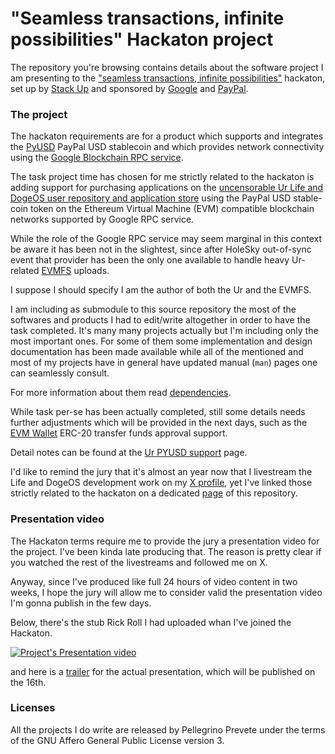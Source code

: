 # "Seamless transactions, infinite possibilities" Hackaton project

The repository you're browsing contains details about the software
project I am presenting to the
["seamless transactions, infinite possibilities"](
  https://hackathon.stackup.dev/web/events/seamless-transactions-infinite-possibilities)
hackaton, set up by
[Stack Up](
  https://stackup.dev)
and sponsored by
[Google](
  https://google.com)
and
[PayPal](
  https://paypal.com).

### The project

The hackaton requirements are for a product which supports and integrates the
[PyUSD](
  https://www.paypal.com/us/digital-wallet/manage-money/crypto/pyusd)
PayPal USD stablecoin and which provides network connectivity
using the
[Google Blockchain RPC service](
  https://cloud.google.com/blockchain-rpc/docs/quickstart).

The task project time has chosen for me strictly related to
the hackaton is adding support for purchasing applications on the
[uncensorable Ur Life and DogeOS user repository and application store](
  https://github.com/themartiancompany/ur)
using the PayPal USD stable-coin token on the Ethereum Virtual Machine (EVM)
compatible blockchain networks supported by Google RPC service.

While the role of the Google RPC service may seem marginal in this
context be aware it has been not in the slightest, since after
HoleSky out-of-sync event that provider has been the only one available
to handle heavy Ur-related
[EVMFS](
  https://github.com/themartiancompany/evmfs)
uploads.

I suppose I should specify I am the author of both the Ur and the EVMFS.

I am including as submodule to this source repository the most of
the softwares and products I had to edit/write altogether in order
to have the task completed.
It's many many projects actually but I'm including only the most
important ones.
For some of them some implementation and design documentation
has been made available while all of the mentioned and most
of my projects have in general have updated manual (`man`) pages
one can seamlessly consult.

For more information about them read
[dependencies](
  dependencies.md).

While task per-se has been actually completed, still some details
needs further adjustments which will be provided in the next
days, such as the
[EVM Wallet](
  https://github.com/themartiancompany/evm-wallet)
ERC-20 transfer funds approval support.

Detail notes can be found at the
[Ur PYUSD support](
  ur-pyusd-support.md)
page.

I'd like to remind the jury that it's almost an year now that I livestream
the Life and DogeOS development work on my
[X profile](
  https://x.com/truocolo),
yet I've linked those strictly related to the hackaton on a dedicated
[page](
  development-livestreams.md)
of this repository.

### Presentation video

The Hackaton terms require me to provide the jury a presentation video for the project.
I've been kinda late producing that. The reason is pretty clear if
you watched the rest of the livestreams and followed me on X.

Anyway, since I've produced like full 24 hours of video content
in two weeks, I hope the jury will allow me to consider valid
the presentation video I'm gonna publish in the few days.

Below, there's the stub Rick Roll I had uploaded whan I've
joined the Hackaton.

[![Project's Presentation video](project-presentation-video.gif)]("https://github.com/themartiancompany/seamless-transactions-infinite-possibilities-hackaton/blob/main/project-presentation-video.mp4")

and here is a
[trailer](
  https://x.com/truocolo/status/1912311302430609574)
for the actual presentation, which will be published
on the 16th.

### Licenses

All the projects I do write are released by Pellegrino Prevete
under the terms of the GNU Affero General Public License version 3.
